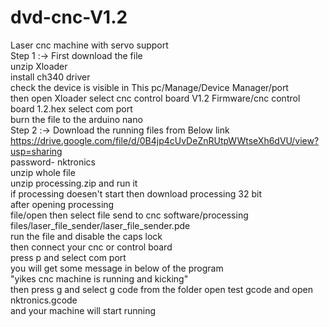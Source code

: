 # dvd-cnc-V1.2
Laser cnc machine with servo support  
Step 1 :-> First download the file  
           unzip Xloader  
           install ch340 driver  
           check the device is visible in This pc/Manage/Device Manager/port  
           then open Xloader select cnc control board V1.2 Firmware/cnc control board 1.2.hex
           select com port  
           burn the file to the arduino nano  
Step 2 :-> Download the running files from Below link  
           https://drive.google.com/file/d/0B4jp4cUvDeZnRUtpWWtseXh6dVU/view?usp=sharing  
           password- nktronics  
           unzip whole file  
           unzip processing.zip and run it  
           if processing doesen't start then download processing 32 bit  
           after opening processing  
           file/open then select file send to cnc software/processing files/laser_file_sender/laser_file_sender.pde  
           run the file and disable the caps lock  
           then connect your cnc or control board  
           press p and select com port  
           you will get some message in below of the program  
           "yikes cnc machine is running and kicking"  
           then press g and select g code from the folder open test gcode and open nktronics.gcode  
           and your machine will start running  
           
